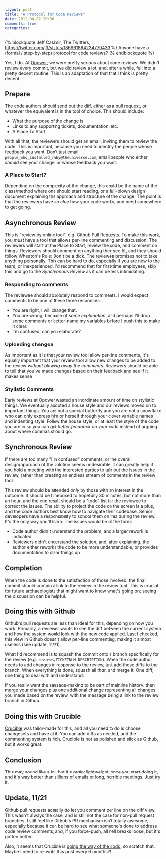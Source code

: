 ```yaml
---
layout: post
title: "A Protocol for Code Reviews"
date: 2012-04-02 20:30
comments: true
categories: 
---
```

{% blockquote Jeff Casimir, The Twitters, https://twitter.com/j3/status/186961864234770433 %}
Anyone have a (formal / step-by-step) protocol for code reviews?
{% endblockquote %}

Yes, I do.  At [Opower][opower], we were pretty serious about code reviews.  We didn't review every commit, but we did review a lot, and, after a while, fell into a pretty decent routine.  This is an adaptation of that that I think is pretty decent.

<!-- more -->

## Prepare

The code authors should send out the diff, either as a pull request, or whatever the equivalent is in the tool of choice.  This should include:

* What the purpose of the change is
* Links to any supporting tickets, documentation, etc.
* A Place To Start

With all that, the reviewers should get an email, inviting them to review the code.  This is important, because you need to identify the people whose feedback you want.  Don't just email `people_who_installed_ruby@theuniverse.com`; email people who either *should* see your change, or whose feedback you want.

### A Place to Start?

Depending on the complexity of the change, this could be the name of the class/method where one should start reading, or a full-blown design document explaining the approach and structure of the change.  The point is that the reviewers have *no clue* how your code works, and need somewhere to get going.

## Asynchronous Review

This is "review by online tool", e.g. Github Pull Requests.  To make this work, you *must* have a tool that allows per-line commenting and discussion.  The reviewers will start at the Place to Start, review the code, and comment on things.  Reviewers should comment on anything they see fit, and they should follow [Wheaton's Rule][wheaton]: Don't be a dick.  The review**ee** promises not to take anything personally.  This can be hard to do, especially if you are new to the team, or inexperienced.  I'd recommend that for first-time employees, skip this and go to the _Synchronous Review_ as it can be less intimidating.

### Responding to comments

The reviewee should absolutely respond to comments.  I would expect comments to be one of these three responses:

* You are right, I will change that.
* You are wrong, because of _some explanation_, and perhaps I'll drop some comments or better-name my variables before I push this to make it clear.
* I'm confused, can you elaborate?

### Uploading changes

As important as it is that your review tool allow per-line comments, it's equally important that your review tool allow new changes to be added to the review *without blowing away the comments*.  Reviewers should be able to tell that you've made changes based on their feedback and see if it makes sense

### Stylistic Comments

Early reviews at Opower wasted an inordinate amount of time on stylistic things.  We eventually adopted a house style and our reviews moved on to important things.  You are not a special butterfly and you are not a snowflake who can only express him or herself through your clever variable names and indenting style.  Follow the house style, or at least the style of the code you are in so you can *get better feedback on your code* instead of arguing about where commas should go.

## Synchronous Review

If there are too many "I'm confused" comments, or the overall design/approach of the solution seems undesirable, it can greatly help if you hold a meeting with the interested parties to talk out the issues in the review, rather than creating an endless stream of comments in the review tool.

This review should be attended *only* by those with an interest in the outcome.  It should be timeboxed to hopefully 30 minutes, but not more than an hour, and the end result should be a "todo" list for the reviewee to correct the issues.  The ability to project the code on the screen is a plus, and the code authors best know how to navigate their codebase.  Senior developers have a responsibility to school them on this during the review.  It's the only way you'll learn. The issues would be of the form:

* Code author didn't understand the problem, and a larger rework is indicated
* Reviewers didn't understand the solution, and, after explaining, the author either reworks the code to be more understandable, or provides documentation to clear things up

## Completion

When the code is done to the satisfaction of those involved, the final commit should contain a link to the review in the review tool. This is crucial for future archaeologists  that might want to know what's going on; seeing the discussion can be helpful.

## Doing this with Github

Github's pull requests are less than ideal for this, depending on how you work.  Primarily, a reviewer wants to see the diff between the current system and how the system would look with the new code applied.  Last I checked, this view in Github doesn't allow per-line commenting, making it almost useless (see update, 11/21).

What I'd recommend is to squash the commit onto a branch specifically for the review (e.g. `reviews/TICKETNUM-DESCRIPTION`).  When the code author needs to add changes in response to the review, just add those diffs to the branch.  When everything is done, squash all *that*, and merge it.  One diff, one thing to deal with and understand.  

If you really want the sausage-making to be part of mainline history, then merge your changes plus one additional change representing all changes you made based on the review, with the message being a link to the review branch in Github.

## Doing this with Crucible

[Crucible] was tailor-made for this, and all you need to do is choose changesets and have at it.  You can add diffs as needed, and the commenting system is rich.  Crucible is not as polished and slick as Github, but it works great.

## Conclusion

This may sound like a lot, but it's *really* lightweight, once you start doing it, and it's way better than zillions of emails or
long, horrible meetings.  Just try it.

## Update, 11/21

Github pull requests actually *do* let you comment per line on the diff view.  This wasn't always the case, and is still not the case for non-pull request branches.  I
still feel like Github's PR mechanism isn't totally awesome, especially because it can be hard to see what someone's done to address code review comments, and, if you
force-push, all hell breaks loose, but it's gotten better.

Also, it seems that Crucible is [going the way of the dodo][crucible-eol], so scratch that.  Maybe I need to re-write this post every 6 months?!

[opower]: http://www.heyitsopower.com
[wheaton]: http://twitter.com/#!/wilw/statuses/5966220832
[Crucible]: http://www.atlassian.com/software/crucible/overview
[crucible-eol]: https://confluence.atlassian.com/display/CRUCIBLE/End+of+Support+Announcements+for+Crucible
